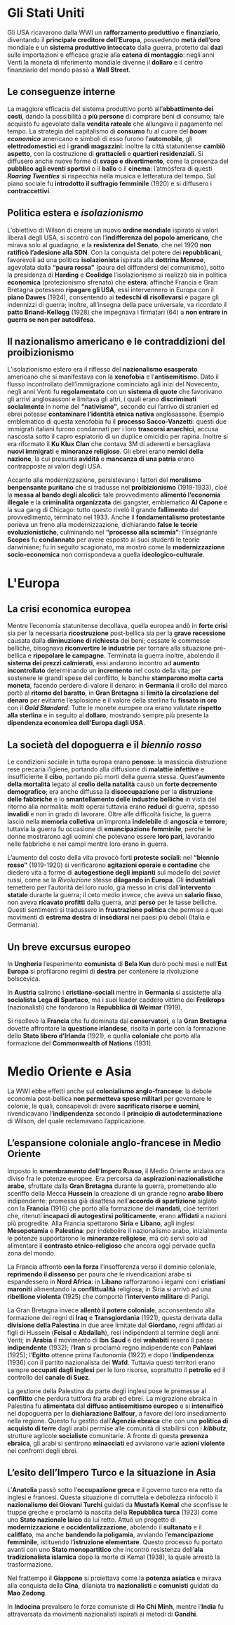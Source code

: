 # Gli Stati Uniti
Gli USA ricavarono dalla WWI un **rafforzamento produttivo** e **finanziario**, diventando il **principale creditore dell’Europa**, possedendo **metà dell’oro** mondiale e un **sistema produttivo intoccato** dalla guerra, protetto dai **dazi** sulle importazioni e efficace grazie alla **catena di montaggio**: negli anni Venti la moneta di riferimento mondiale divenne il **dollaro** e il centro finanziario del mondo passò a **Wall Street**.
## Le conseguenze interne
La maggiore efficacia del sistema produttivo portò all’**abbattimento dei costi**, dando la possibilità a **più persone** di comprare beni di consumo; tale acquisto fu agevolato dalla **vendita rateale** che allungava il pagamento nel tempo. La strategia del capitalismo di **consumo** fu al cuore del **_boom economico_** americano e simboli di esso furono l’**automobile**, gli **elettrodomestici** ed i **grandi magazzini**: inoltre la città statunitense **cambiò aspetto**, con la costruzione di **grattacieli** e **quartieri residenziali**. Si diffusero anche nuove forme di **svago e divertimento**, come la presenza del **pubblico agli eventi sportivi** o il **ballo** o il **cinema**: l’atmosfera di questi **_Roaring Twenties_** si rispecchia nella musica e letteratura del tempo. Sul piano sociale fu **introdotto il suffragio femminile** (1920) e si diffusero i **contraccettivi**.
## Politica estera e *isolazionismo*
L’obiettivo di Wilson di creare un nuovo **ordine mondiale** ispirato ai valori liberali degli USA, si scontrò con l’**indifferenza del popolo americano**, che mirava solo al guadagno, e la **resistenza del Senato**, che nel 1920 **non ratificò l’adesione alla SDN**. Con la conquista del potere dei **repubblicani**, favorevoli ad una politica **isolazionista** ispirata alla **dottrina Monroe**, agevolata dalla **“paura rossa”** (paura del diffondersi del comunismo), sotto la presidenza di **Harding** e **Coolidge** l’isolazionismo si realizzò sia in politica **economica** (protezionismo sfrenato) che **estera**: affinché Francia e Gran Bretagna potessero **ripagare gli USA**, essi intervennero in Europa con il **piano Dawes** (1924), consentendo ai **tedeschi di risollevarsi** e pagare gli indennizzi di guerra; inoltre, all’insegna della pace universale, va ricordato il **patto Briand-Kellogg** (1928) che impegnava i firmatari (64) a **non entrare in guerra se non per autodifesa**.
## Il nazionalismo americano e le contraddizioni del proibizionismo
L’isolazionismo estero era il riflesso del **nazionalismo esasperato** americano che si manifestava con la **xenofobia** e l’**antisemitismo**. Dato il flusso incontrollato dell’immigrazione cominciato agli inizi del Novecento, negli anni Venti fu **regolamentato** con un **sistema di quote** che favorivano gli arrivi anglosassoni e limitava gli altri, i quali erano **discriminati socialmente** in nome del **“nativismo”**, secondo cui l’arrivo di stranieri ed ebrei potesse **contaminare l’identità etnica nativa** anglosassone. Esempio emblematico di questa xenofobia fu il **processo Sacco-Vanzetti**: questi due immigrati italiani furono condannati per i loro **trascorsi anarchici**, accusa nascosta sotto il capro espiatorio di un duplice omicidio per rapina. Inoltre si era riformato il **Ku Klux Clan** che contava 3M di aderenti e bersagliava **nuovi immigrati** e **minoranze religiose**. Gli ebrei erano **nemici della nazione**, la cui presunta **avidità** e **mancanza di una patria** erano contrapposte ai valori degli USA.

Accanto alla modernizzazione, persistevano i fattori del **moralismo benpensante puritano** che si tradusse nel **proibizionismo** (1919-1933), cioè la **messa al bando degli alcolici**: tale provvedimento **alimentò l’economia illegale** e la **criminalità organizzata** dei gangster, emblematico **Al Capone** e la sua gang di Chicago: tutto questo rivelò il grande **fallimento** del provvedimento, terminato nel 1933. Anche il **fondamentalismo protestante** poneva un freno alla modernizzazione, dichiarando **false le teorie evoluzionistiche**, culminando nel **“processo alla scimmia”**: l’insegnante **Scopes** fu **condannato** per avere esposto ai suoi studenti le teorie darwiniane; fu in seguito scagionato, ma mostrò come la **modernizzazione socio-economica** non corrispondeva a quella **ideologico-culturale**.
# L'Europa
## La crisi economica europea
Mentre l’economia statunitense decollava, quella europea andò in **forte crisi** sia per la necessaria **ricostruzione** post-bellica sia per la **grave recessione** causata dalla **diminuzione di richiesta** dei beni; cessate le commesse belliche, bisognava **riconvertire le industrie** per tornare alla situazione pre-bellica e **ripopolare le campagne**. Terminata la guerra inoltre, abolendo il **sistema dei prezzi calmierati**, essi andarono incontro ad **aumento incontrollato** determinando un **incremento** nel costo della vita; per sostenere le grandi spese del conflitto, le banche **stamparono molta carta moneta**, facendo perdere di valore il denaro: in **Germania** il crollo del marco portò al **ritorno del baratto**, in **Gran Bretagna** si **limitò la circolazione del denaro** per evitarne l’esplosione e il valore della sterlina fu **fissato in oro** con il **_Gold Standard_**. Tutte le monete europee ora erano valutate **rispetto alla sterlina** e in seguito al **dollaro**, mostrando sempre più presente la **dipendenza economica dell’Europa dagli USA**.
## La società del dopoguerra e il *biennio rosso*
Le condizioni sociale in tutta europa erano **penose**: la massiccia distruzione rese precaria l’igiene, portando alla diffusione di **malattie infettive** e insufficiente il **cibo**, portando più morti della guerra stessa. Quest’**aumento della mortalità** legato al **crollo della natalità** causò un **forte decremento demografico**; era anche diffussa la **disoccupazione** per la **distruzione delle fabbriche** e lo **smantellamento delle industrie belliche** in vista del ritorno alla normalità: molti operai tuttavia erano **reduci** di guerra, spesso **invalidi** e non in grado di lavorare. Oltre alle difficoltà fisiche, la guerra lasciò nella **memoria colletiva** un’impronta **indelebile** di **angoscia** e **terrore**; tuttavia la guerra fu occasione di **emancipazione femminile**, perché le donne mostrarono agli uomini che potevano essere **loro pari**, lavorando nelle fabbriche e nei campi mentre loro erano in guerra.

L’aumento del costo della vita provocò forti **proteste sociali**: nel **“biennio rosso”** (1919-1920) si verificarono **agitazioni operaie e contadine** che diedero vita a forme di **autogestione degli impianti** sul modello dei _soviet_ russi, come se la _Rivoluzione_ stesse **dilagando in Europa**. Gli **industriali** temettero per l’autorità del loro ruolo, già messo in crisi dall’**intervento statale** durante la guerra; il ceto medio invece, che aveva un **salario fisso**, non aveva **ricavato profitti** dalla guerra, anzi **perso** per le tasse belliche. Questi sentimenti si tradussero in **frustrazione politica** che permise a quei movimenti di **estrema destra** di **insediarsi** nei paesi più deboli (Italia e Germania).
## Un breve excursus europeo
In **Ungheria** l’esperimento **comunista** di **Bela Kun** durò pochi mesi e nell’**Est Europa** si profilarono regimi di **destra** per contenere la rivoluzione bolscevica.

In **Austria** salirono i **cristiano-sociali** mentre in **Germania** si assistette alla **socialista** **Lega di Spartaco**, ma i suoi leader caddero vittime dei **Freikrops** (nazionalisti) che fondarono la **Repubblica di Weimar** (1919).

Si risollevò la **Francia** che fu dominata dai **conservatori**, e la **Gran Bretagna** dovette affrontare la **questione irlandese**, risolta in parte con la formazione dello **Stato libero d’Irlanda** (1921), e quella **coloniale** che portò alla formazione del **Commonwealth of Nations** (1931).
# Medio Oriente e Asia
La WWI ebbe effetti anche sul **colonialismo anglo-francese**: la debole economia post-bellica **non permetteva spese militari** per governare le colonie, le quali, consapevoli di avere **sacrificato risorse e uomini**, rivendicavano l’**indipendenza** secondo il **principio di autodeterminazione** di Wilson, del quale reclamavano l’applicazione.
## L’espansione coloniale anglo-francese in Medio Oriente
Imposto lo **smembramento dell’Impero Russo**, il Medio Oriente andava ora diviso fra le potenze europee. Era percorsa da **aspirazioni nazionalistiche arabe**, sfruttate dalla **Gran Bretagna** durante la guerra, promettendo allo sceriffo della Mecca **Hussein** la creazione di un grande regno **arabo libero** indipendente: promessa già disattesa nell’**accordo di spartizione** siglato con la **Francia** (1916) che portò alla formazione dei **mandati**, cioè territori che, ritenuti **incapaci di autogestirsi politicamente**, erano **affidati** a nazioni più progredite. Alla Francia spettarono **Siria** e **Libano**, agli inglesi **Mesopotamia** e **Palestina**: per indebolire il nazionalismo arabo, inizialmente le potenze supportarono le **minoranze religiose**, ma ciò servì solo ad alimentare il **contrasto etnico-religioso** che ancora oggi pervade quella zona del mondo.

La Francia affrontò **con la forza** l’insofferenza verso il dominio coloniale, **reprimendo il dissenso** per paura che le rivendicazioni arabe si espandessero in **Nord Africa**: in **Libano** rafforzarono i legami con i **cristiani maroniti** alimentando la **conflittualità** religiosa; in Siria si arrivò ad una **ribellione violenta** (1925) che comportò l’**intervento militare** di Parigi.

La Gran Bretagna invece **allentò il potere coloniale**, acconsentendo alla formazione dei regni di **Iraq** e **Transgiordania** (1921), questa derivata dalla **divisione della Palestina** in due aree limitate dal **Giordano**, regni affidati ai figli di Hussein (**Feisal** e **Abdallah**), resi indipendenti al termine degli anni Venti; in **Arabia** il movimento di **Ibn** **Saud** e dei **wahabiti** resero il paese **indipendente** (1932); l’**Iran** si proclamò regno indipendente con **Pahlawi** (1925); l’**Egitto** ottenne prima l’autonomia (1922) e dopo l’**indipendenza** (1936) con il partito nazionalista dei **Wafd**. Tuttavia questi territori erano sempre **occupati dagli inglesi** per le loro risorse, soprattutto il **petrolio** ed il controllo del **canale di Suez**.

La gestione della Palestina da parte degli inglesi pose le premesse al **conflitto** che perdura tutt’ora fra arabi ed ebrei. La migrazione ebraica in Palestina fu **alimentata** dal **diffuso antisemitismo europeo** e si **intensificò** nel dopoguerra per la **dichiarazione Balfour**, a favore del loro insediamento nella regione. Questo fu gestito dall’**Agenzia ebraica** che con una **politica di acquisto di terre** dagli arabi permise alle comunità di stabilirsi con i **_kibbutz_**, strutture agricole **socialiste** comunitarie. A fronte di questa **presenza ebraica**, gli arabi si sentirono **minacciati** ed avviarono varie **azioni violente** nei confronti degli ebrei.
## L’esito dell’Impero Turco e la situazione in Asia
L’**Anatolia** passò sotto l’**occupazione greca** e il governo turco era retto da inglesi e francesi. Questa situazione di corruttela e debolezza rinfocolò il **nazionalismo dei Giovani Turchi** guidati da **Mustafà Kemal** che sconfisse le truppe greche e proclamò la nascita della **Repubblica turca** (1923) come uno **Stato nazionale laico** da lui retto. Attuò un progetto di **modernizzazione** e **occidentalizzazione**, abolendo il **sultanato** e il **califfato**, ma anche **bandendo la poligamia**, avviando l’**emancipazione femminile**, istituendo l’**istruzione elementare**. Questo processo fu portato avanti con uno **Stato monopartitico** che incontrò resistenza dell’**ala tradizionalista islamica** dopo la morte di Kemal (1938), la quale arrestò la trasformazione.

Nel frattempo il **Giappone** si proiettava come la **potenza asiatica** e mirava alla conquista della **Cina**, dilaniata tra **nazionalisti** e **comunisti** guidati da **Mao Zedong**.

In **Indocina** prevalsero le forze comuniste di **Ho Chi Minh**, mentre l’**India** fu attraversata da movimenti nazionalisti ispirati ai metodi di **Gandhi**.